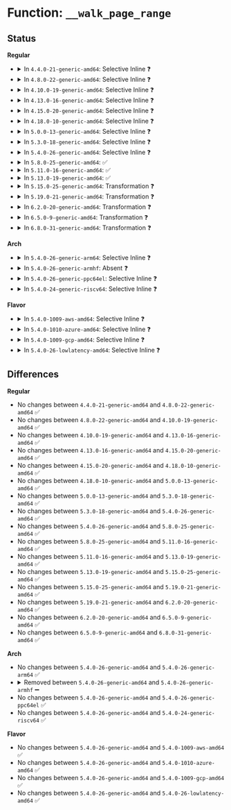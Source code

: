 # Function: <code>__walk_page_range</code>

## Status
<b>Regular</b>
<ul>
<li>
<details>
<summary>In <code>4.4.0-21-generic-amd64</code>: Selective Inline ❓</summary>

```c
int __walk_page_range(long unsigned int start, long unsigned int end, struct mm_walk * walk)
```

```json
{
  "name": "__walk_page_range",
  "collision_type": "Unique Static",
  "inline_type": "Selective",
  "funcs": [
    {
      "addr": 18446744071580745088,
      "name": "__walk_page_range",
      "external": false,
      "loc": "mm/pagewalk.c:194",
      "file": "mm/pagewalk.c",
      "inline": "not declared, inlined",
      "caller_inline": [],
      "caller_func": [
        "mm/pagewalk.c:walk_page_range",
        "mm/pagewalk.c:walk_page_vma"
      ]
    }
  ],
  "symbols": [
    {
      "addr": 18446744071580745088,
      "name": "__walk_page_range",
      "section": ".text",
      "bind": "STB_LOCAL",
      "size": 1159
    }
  ]
}
```
</details>
</li>
<li>
<details>
<summary>In <code>4.8.0-22-generic-amd64</code>: Selective Inline ❓</summary>

```c
int __walk_page_range(long unsigned int start, long unsigned int end, struct mm_walk * walk)
```

```json
{
  "name": "__walk_page_range",
  "collision_type": "Unique Static",
  "inline_type": "Selective",
  "funcs": [
    {
      "addr": 18446744071580864224,
      "name": "__walk_page_range",
      "external": false,
      "loc": "mm/pagewalk.c:194",
      "file": "mm/pagewalk.c",
      "inline": "not declared, inlined",
      "caller_inline": [],
      "caller_func": [
        "mm/pagewalk.c:walk_page_vma",
        "mm/pagewalk.c:walk_page_range",
        "mm/pagewalk.c:walk_page_range"
      ]
    }
  ],
  "symbols": [
    {
      "addr": 18446744071580864224,
      "name": "__walk_page_range",
      "section": ".text",
      "bind": "STB_LOCAL",
      "size": 1222
    }
  ]
}
```
</details>
</li>
<li>
<details>
<summary>In <code>4.10.0-19-generic-amd64</code>: Selective Inline ❓</summary>

```c
int __walk_page_range(long unsigned int start, long unsigned int end, struct mm_walk * walk)
```

```json
{
  "name": "__walk_page_range",
  "collision_type": "Unique Static",
  "inline_type": "Selective",
  "funcs": [
    {
      "addr": 18446744071580906192,
      "name": "__walk_page_range",
      "external": false,
      "loc": "mm/pagewalk.c:194",
      "file": "mm/pagewalk.c",
      "inline": "not declared, inlined",
      "caller_inline": [],
      "caller_func": [
        "mm/pagewalk.c:walk_page_vma",
        "mm/pagewalk.c:walk_page_range",
        "mm/pagewalk.c:walk_page_range"
      ]
    }
  ],
  "symbols": [
    {
      "addr": 18446744071580906192,
      "name": "__walk_page_range",
      "section": ".text",
      "bind": "STB_LOCAL",
      "size": 1222
    }
  ]
}
```
</details>
</li>
<li>
<details>
<summary>In <code>4.13.0-16-generic-amd64</code>: Selective Inline ❓</summary>

```c
int __walk_page_range(long unsigned int start, long unsigned int end, struct mm_walk * walk)
```

```json
{
  "name": "__walk_page_range",
  "collision_type": "Unique Static",
  "inline_type": "Selective",
  "funcs": [
    {
      "addr": 18446744071580951312,
      "name": "__walk_page_range",
      "external": false,
      "loc": "mm/pagewalk.c:239",
      "file": "mm/pagewalk.c",
      "inline": "not declared, inlined",
      "caller_inline": [],
      "caller_func": [
        "mm/pagewalk.c:walk_page_vma",
        "mm/pagewalk.c:walk_page_range"
      ]
    }
  ],
  "symbols": [
    {
      "addr": 18446744071580951312,
      "name": "__walk_page_range",
      "section": ".text",
      "bind": "STB_LOCAL",
      "size": 1519
    }
  ]
}
```
</details>
</li>
<li>
<details>
<summary>In <code>4.15.0-20-generic-amd64</code>: Selective Inline ❓</summary>

```c
int __walk_page_range(long unsigned int start, long unsigned int end, struct mm_walk * walk)
```

```json
{
  "name": "__walk_page_range",
  "collision_type": "Unique Static",
  "inline_type": "Selective",
  "funcs": [
    {
      "addr": 18446744071581052688,
      "name": "__walk_page_range",
      "external": false,
      "loc": "mm/pagewalk.c:244",
      "file": "mm/pagewalk.c",
      "inline": "not declared, inlined",
      "caller_inline": [],
      "caller_func": [
        "mm/pagewalk.c:walk_page_vma",
        "mm/pagewalk.c:walk_page_range"
      ]
    }
  ],
  "symbols": [
    {
      "addr": 18446744071581052688,
      "name": "__walk_page_range",
      "section": ".text",
      "bind": "STB_LOCAL",
      "size": 1876
    }
  ]
}
```
</details>
</li>
<li>
<details>
<summary>In <code>4.18.0-10-generic-amd64</code>: Selective Inline ❓</summary>

```c
int __walk_page_range(long unsigned int start, long unsigned int end, struct mm_walk * walk)
```

```json
{
  "name": "__walk_page_range",
  "collision_type": "Unique Static",
  "inline_type": "Selective",
  "funcs": [
    {
      "addr": 18446744071581191536,
      "name": "__walk_page_range",
      "external": false,
      "loc": "mm/pagewalk.c:244",
      "file": "mm/pagewalk.c",
      "inline": "not declared, inlined",
      "caller_inline": [],
      "caller_func": [
        "mm/pagewalk.c:walk_page_vma",
        "mm/pagewalk.c:walk_page_range"
      ]
    }
  ],
  "symbols": [
    {
      "addr": 18446744071581191536,
      "name": "__walk_page_range",
      "section": ".text",
      "bind": "STB_LOCAL",
      "size": 1757
    }
  ]
}
```
</details>
</li>
<li>
<details>
<summary>In <code>5.0.0-13-generic-amd64</code>: Selective Inline ❓</summary>

```c
int __walk_page_range(long unsigned int start, long unsigned int end, struct mm_walk * walk)
```

```json
{
  "name": "__walk_page_range",
  "collision_type": "Unique Static",
  "inline_type": "Selective",
  "funcs": [
    {
      "addr": 18446744071581276272,
      "name": "__walk_page_range",
      "external": false,
      "loc": "mm/pagewalk.c:244",
      "file": "mm/pagewalk.c",
      "inline": "not declared, inlined",
      "caller_inline": [],
      "caller_func": [
        "mm/pagewalk.c:walk_page_vma",
        "mm/pagewalk.c:walk_page_range"
      ]
    }
  ],
  "symbols": [
    {
      "addr": 18446744071581276272,
      "name": "__walk_page_range",
      "section": ".text",
      "bind": "STB_LOCAL",
      "size": 293
    }
  ]
}
```
</details>
</li>
<li>
<details>
<summary>In <code>5.3.0-18-generic-amd64</code>: Selective Inline ❓</summary>

```c
int __walk_page_range(long unsigned int start, long unsigned int end, struct mm_walk * walk)
```

```json
{
  "name": "__walk_page_range",
  "collision_type": "Unique Static",
  "inline_type": "Selective",
  "funcs": [
    {
      "addr": 18446744071581350720,
      "name": "__walk_page_range",
      "external": false,
      "loc": "mm/pagewalk.c:244",
      "file": "mm/pagewalk.c",
      "inline": "not declared, inlined",
      "caller_inline": [],
      "caller_func": [
        "mm/pagewalk.c:walk_page_vma",
        "mm/pagewalk.c:walk_page_range"
      ]
    }
  ],
  "symbols": [
    {
      "addr": 18446744071581350720,
      "name": "__walk_page_range",
      "section": ".text",
      "bind": "STB_LOCAL",
      "size": 293
    }
  ]
}
```
</details>
</li>
<li>
<details>
<summary>In <code>5.4.0-26-generic-amd64</code>: Selective Inline ❓</summary>

```c
int __walk_page_range(long unsigned int start, long unsigned int end, struct mm_walk * walk)
```

```json
{
  "name": "__walk_page_range",
  "collision_type": "Unique Static",
  "inline_type": "Selective",
  "funcs": [
    {
      "addr": 18446744071581410112,
      "name": "__walk_page_range",
      "external": false,
      "loc": "mm/pagewalk.c:251",
      "file": "mm/pagewalk.c",
      "inline": "not declared, inlined",
      "caller_inline": [],
      "caller_func": [
        "mm/pagewalk.c:walk_page_vma",
        "mm/pagewalk.c:walk_page_range"
      ]
    }
  ],
  "symbols": [
    {
      "addr": 18446744071581410112,
      "name": "__walk_page_range",
      "section": ".text",
      "bind": "STB_LOCAL",
      "size": 312
    }
  ]
}
```
</details>
</li>
<li>
<details>
<summary>In <code>5.8.0-25-generic-amd64</code>: ✅</summary>

```c
int __walk_page_range(long unsigned int start, long unsigned int end, struct mm_walk * walk)
```

```json
{
  "name": "__walk_page_range",
  "collision_type": "Unique Static",
  "inline_type": "No",
  "funcs": [
    {
      "addr": 18446744071581609728,
      "name": "__walk_page_range",
      "external": false,
      "loc": "mm/pagewalk.c:314",
      "file": "mm/pagewalk.c",
      "inline": "seen, unknown",
      "caller_inline": [],
      "caller_func": [
        "mm/pagewalk.c:walk_page_mapping",
        "mm/pagewalk.c:walk_page_vma",
        "mm/pagewalk.c:walk_page_range_novma",
        "mm/pagewalk.c:walk_page_range"
      ]
    }
  ],
  "symbols": [
    {
      "addr": 18446744071581609728,
      "name": "__walk_page_range",
      "section": ".text",
      "bind": "STB_LOCAL",
      "size": 189
    }
  ]
}
```
</details>
</li>
<li>
<details>
<summary>In <code>5.11.0-16-generic-amd64</code>: ✅</summary>

```c
int __walk_page_range(long unsigned int start, long unsigned int end, struct mm_walk * walk)
```

```json
{
  "name": "__walk_page_range",
  "collision_type": "Unique Static",
  "inline_type": "No",
  "funcs": [
    {
      "addr": 18446744071581657120,
      "name": "__walk_page_range",
      "external": false,
      "loc": "mm/pagewalk.c:314",
      "file": "mm/pagewalk.c",
      "inline": "seen, unknown",
      "caller_inline": [],
      "caller_func": [
        "mm/pagewalk.c:walk_page_mapping",
        "mm/pagewalk.c:walk_page_vma",
        "mm/pagewalk.c:walk_page_range_novma",
        "mm/pagewalk.c:walk_page_range"
      ]
    }
  ],
  "symbols": [
    {
      "addr": 18446744071581657120,
      "name": "__walk_page_range",
      "section": ".text",
      "bind": "STB_LOCAL",
      "size": 189
    }
  ]
}
```
</details>
</li>
<li>
<details>
<summary>In <code>5.13.0-19-generic-amd64</code>: ✅</summary>

```c
int __walk_page_range(long unsigned int start, long unsigned int end, struct mm_walk * walk)
```

```json
{
  "name": "__walk_page_range",
  "collision_type": "Unique Static",
  "inline_type": "No",
  "funcs": [
    {
      "addr": 18446744071581678560,
      "name": "__walk_page_range",
      "external": false,
      "loc": "mm/pagewalk.c:314",
      "file": "mm/pagewalk.c",
      "inline": "seen, unknown",
      "caller_inline": [],
      "caller_func": [
        "mm/pagewalk.c:walk_page_mapping",
        "mm/pagewalk.c:walk_page_vma",
        "mm/pagewalk.c:walk_page_range_novma",
        "mm/pagewalk.c:walk_page_range"
      ]
    }
  ],
  "symbols": [
    {
      "addr": 18446744071581678560,
      "name": "__walk_page_range",
      "section": ".text",
      "bind": "STB_LOCAL",
      "size": 374
    }
  ]
}
```
</details>
</li>
<li>
<details>
<summary>In <code>5.15.0-25-generic-amd64</code>: Transformation ❓</summary>

```c
int __walk_page_range(long unsigned int start, long unsigned int end, struct mm_walk * walk)
```

```json
{
  "name": "__walk_page_range",
  "collision_type": "Unique Static",
  "inline_type": "No",
  "funcs": [
    {
      "addr": 0,
      "name": "__walk_page_range",
      "external": false,
      "loc": "mm/pagewalk.c:362",
      "file": "mm/pagewalk.c",
      "inline": "seen, unknown",
      "caller_inline": [],
      "caller_func": [
        "mm/pagewalk.c:walk_page_mapping",
        "mm/pagewalk.c:walk_page_vma",
        "mm/pagewalk.c:walk_page_range_novma",
        "mm/pagewalk.c:walk_page_range"
      ]
    }
  ],
  "symbols": [
    {
      "addr": 18446744071581947808,
      "name": "__walk_page_range",
      "section": ".text",
      "bind": "STB_LOCAL",
      "size": 402
    },
    {
      "addr": 18446744071592201412,
      "name": "__walk_page_range.cold",
      "section": ".text",
      "bind": "STB_LOCAL",
      "size": 80
    }
  ]
}
```
</details>
</li>
<li>
<details>
<summary>In <code>5.19.0-21-generic-amd64</code>: Transformation ❓</summary>

```c
int __walk_page_range(long unsigned int start, long unsigned int end, struct mm_walk * walk)
```

```json
{
  "name": "__walk_page_range",
  "collision_type": "Unique Static",
  "inline_type": "No",
  "funcs": [
    {
      "addr": 0,
      "name": "__walk_page_range",
      "external": false,
      "loc": "mm/pagewalk.c:362",
      "file": "mm/pagewalk.c",
      "inline": "seen, unknown",
      "caller_inline": [],
      "caller_func": [
        "mm/pagewalk.c:walk_page_mapping",
        "mm/pagewalk.c:walk_page_vma",
        "mm/pagewalk.c:walk_page_range_novma",
        "mm/pagewalk.c:walk_page_range"
      ]
    }
  ],
  "symbols": [
    {
      "addr": 18446744071582357088,
      "name": "__walk_page_range",
      "section": ".text",
      "bind": "STB_LOCAL",
      "size": 455
    },
    {
      "addr": 18446744071593978096,
      "name": "__walk_page_range.cold",
      "section": ".text",
      "bind": "STB_LOCAL",
      "size": 84
    }
  ]
}
```
</details>
</li>
<li>
<details>
<summary>In <code>6.2.0-20-generic-amd64</code>: Transformation ❓</summary>

```c
int __walk_page_range(long unsigned int start, long unsigned int end, struct mm_walk * walk)
```

```json
{
  "name": "__walk_page_range",
  "collision_type": "Unique Static",
  "inline_type": "No",
  "funcs": [
    {
      "addr": 0,
      "name": "__walk_page_range",
      "external": false,
      "loc": "mm/pagewalk.c:362",
      "file": "mm/pagewalk.c",
      "inline": "seen, unknown",
      "caller_inline": [],
      "caller_func": [
        "mm/pagewalk.c:walk_page_mapping",
        "mm/pagewalk.c:walk_page_vma",
        "mm/pagewalk.c:walk_page_range_vma",
        "mm/pagewalk.c:walk_page_range"
      ]
    }
  ],
  "symbols": [
    {
      "addr": 18446744071582859088,
      "name": "__walk_page_range",
      "section": ".text",
      "bind": "STB_LOCAL",
      "size": 438
    },
    {
      "addr": 18446744071596033981,
      "name": "__walk_page_range.cold",
      "section": ".text",
      "bind": "STB_LOCAL",
      "size": 87
    }
  ]
}
```
</details>
</li>
<li>
<details>
<summary>In <code>6.5.0-9-generic-amd64</code>: Transformation ❓</summary>

```c
int __walk_page_range(long unsigned int start, long unsigned int end, struct mm_walk * walk)
```

```json
{
  "name": "__walk_page_range",
  "collision_type": "Unique Static",
  "inline_type": "No",
  "funcs": [
    {
      "addr": 0,
      "name": "__walk_page_range",
      "external": false,
      "loc": "mm/pagewalk.c:378",
      "file": "mm/pagewalk.c",
      "inline": "seen, unknown",
      "caller_inline": [],
      "caller_func": [
        "mm/pagewalk.c:walk_page_mapping",
        "mm/pagewalk.c:walk_page_vma",
        "mm/pagewalk.c:walk_page_range_vma",
        "mm/pagewalk.c:walk_page_range"
      ]
    }
  ],
  "symbols": [
    {
      "addr": 18446744071583074592,
      "name": "__walk_page_range",
      "section": ".text",
      "bind": "STB_LOCAL",
      "size": 452
    },
    {
      "addr": 18446744071596556019,
      "name": "__walk_page_range.cold",
      "section": ".text",
      "bind": "STB_LOCAL",
      "size": 70
    }
  ]
}
```
</details>
</li>
<li>
<details>
<summary>In <code>6.8.0-31-generic-amd64</code>: Transformation ❓</summary>

```c
int __walk_page_range(long unsigned int start, long unsigned int end, struct mm_walk * walk)
```

```json
{
  "name": "__walk_page_range",
  "collision_type": "Unique Static",
  "inline_type": "No",
  "funcs": [
    {
      "addr": 0,
      "name": "__walk_page_range",
      "external": false,
      "loc": "mm/pagewalk.c:378",
      "file": "mm/pagewalk.c",
      "inline": "seen, unknown",
      "caller_inline": [],
      "caller_func": [
        "mm/pagewalk.c:walk_page_mapping",
        "mm/pagewalk.c:walk_page_vma",
        "mm/pagewalk.c:walk_page_range_vma",
        "mm/pagewalk.c:walk_page_range"
      ]
    }
  ],
  "symbols": [
    {
      "addr": 18446744071583256640,
      "name": "__walk_page_range",
      "section": ".text",
      "bind": "STB_LOCAL",
      "size": 452
    },
    {
      "addr": 18446744071597460171,
      "name": "__walk_page_range.cold",
      "section": ".text",
      "bind": "STB_LOCAL",
      "size": 70
    }
  ]
}
```
</details>
</li>
</ul>
<b>Arch</b>
<ul>
<li>
<details>
<summary>In <code>5.4.0-26-generic-arm64</code>: Selective Inline ❓</summary>

```c
int __walk_page_range(long unsigned int start, long unsigned int end, struct mm_walk * walk)
```

```json
{
  "name": "__walk_page_range",
  "collision_type": "Unique Static",
  "inline_type": "Selective",
  "funcs": [
    {
      "addr": 18446603336492808320,
      "name": "__walk_page_range",
      "external": false,
      "loc": "mm/pagewalk.c:251",
      "file": "mm/pagewalk.c",
      "inline": "not declared, inlined",
      "caller_inline": [],
      "caller_func": [
        "mm/pagewalk.c:walk_page_vma",
        "mm/pagewalk.c:walk_page_range"
      ]
    }
  ],
  "symbols": [
    {
      "addr": 18446603336492808320,
      "name": "__walk_page_range",
      "section": ".text",
      "bind": "STB_LOCAL",
      "size": 1028
    }
  ]
}
```
</details>
</li>
<li>
<details>
<summary>In <code>5.4.0-26-generic-armhf</code>: Absent ❓</summary>

```json
{
  "name": "__walk_page_range",
  "collision_type": "Unique Static",
  "inline_type": "Full",
  "funcs": [
    {
      "addr": 3226620840,
      "name": "__walk_page_range",
      "external": false,
      "loc": "mm/pagewalk.c:251",
      "file": "mm/pagewalk.c",
      "inline": "not declared, inlined",
      "caller_inline": [
        "mm/pagewalk.c:walk_page_vma",
        "mm/pagewalk.c:walk_page_range"
      ],
      "caller_func": []
    }
  ],
  "symbols": []
}
```
</details>
</li>
<li>
<details>
<summary>In <code>5.4.0-26-generic-ppc64el</code>: Selective Inline ❓</summary>

```c
int __walk_page_range(long unsigned int start, long unsigned int end, struct mm_walk * walk)
```

```json
{
  "name": "__walk_page_range",
  "collision_type": "Unique Static",
  "inline_type": "Selective",
  "funcs": [
    {
      "addr": 13835058055286187040,
      "name": "__walk_page_range",
      "external": false,
      "loc": "mm/pagewalk.c:251",
      "file": "mm/pagewalk.c",
      "inline": "not declared, inlined",
      "caller_inline": [],
      "caller_func": [
        "mm/pagewalk.c:walk_page_vma",
        "mm/pagewalk.c:walk_page_range",
        "mm/pagewalk.c:walk_page_range"
      ]
    }
  ],
  "symbols": [
    {
      "addr": 13835058055286187040,
      "name": "__walk_page_range",
      "section": ".text",
      "bind": "STB_LOCAL",
      "size": 2348
    }
  ]
}
```
</details>
</li>
<li>
<details>
<summary>In <code>5.4.0-24-generic-riscv64</code>: Selective Inline ❓</summary>

```c
int __walk_page_range(long unsigned int start, long unsigned int end, struct mm_walk * walk)
```

```json
{
  "name": "__walk_page_range",
  "collision_type": "Unique Static",
  "inline_type": "Selective",
  "funcs": [
    {
      "addr": 18446743936272771466,
      "name": "__walk_page_range",
      "external": false,
      "loc": "mm/pagewalk.c:251",
      "file": "mm/pagewalk.c",
      "inline": "not declared, inlined",
      "caller_inline": [],
      "caller_func": [
        "mm/pagewalk.c:walk_page_vma",
        "mm/pagewalk.c:walk_page_range"
      ]
    }
  ],
  "symbols": [
    {
      "addr": 18446743936272771466,
      "name": "__walk_page_range",
      "section": ".text",
      "bind": "STB_LOCAL",
      "size": 590
    }
  ]
}
```
</details>
</li>
</ul>
<b>Flavor</b>
<ul>
<li>
<details>
<summary>In <code>5.4.0-1009-aws-amd64</code>: Selective Inline ❓</summary>

```c
int __walk_page_range(long unsigned int start, long unsigned int end, struct mm_walk * walk)
```

```json
{
  "name": "__walk_page_range",
  "collision_type": "Unique Static",
  "inline_type": "Selective",
  "funcs": [
    {
      "addr": 18446744071581378960,
      "name": "__walk_page_range",
      "external": false,
      "loc": "mm/pagewalk.c:251",
      "file": "mm/pagewalk.c",
      "inline": "not declared, inlined",
      "caller_inline": [],
      "caller_func": [
        "mm/pagewalk.c:walk_page_vma",
        "mm/pagewalk.c:walk_page_range"
      ]
    }
  ],
  "symbols": [
    {
      "addr": 18446744071581378960,
      "name": "__walk_page_range",
      "section": ".text",
      "bind": "STB_LOCAL",
      "size": 312
    }
  ]
}
```
</details>
</li>
<li>
<details>
<summary>In <code>5.4.0-1010-azure-amd64</code>: Selective Inline ❓</summary>

```c
int __walk_page_range(long unsigned int start, long unsigned int end, struct mm_walk * walk)
```

```json
{
  "name": "__walk_page_range",
  "collision_type": "Unique Static",
  "inline_type": "Selective",
  "funcs": [
    {
      "addr": 18446744071581321968,
      "name": "__walk_page_range",
      "external": false,
      "loc": "mm/pagewalk.c:251",
      "file": "mm/pagewalk.c",
      "inline": "not declared, inlined",
      "caller_inline": [],
      "caller_func": [
        "mm/pagewalk.c:walk_page_vma",
        "mm/pagewalk.c:walk_page_range"
      ]
    }
  ],
  "symbols": [
    {
      "addr": 18446744071581321968,
      "name": "__walk_page_range",
      "section": ".text",
      "bind": "STB_LOCAL",
      "size": 312
    }
  ]
}
```
</details>
</li>
<li>
<details>
<summary>In <code>5.4.0-1009-gcp-amd64</code>: Selective Inline ❓</summary>

```c
int __walk_page_range(long unsigned int start, long unsigned int end, struct mm_walk * walk)
```

```json
{
  "name": "__walk_page_range",
  "collision_type": "Unique Static",
  "inline_type": "Selective",
  "funcs": [
    {
      "addr": 18446744071581370160,
      "name": "__walk_page_range",
      "external": false,
      "loc": "mm/pagewalk.c:251",
      "file": "mm/pagewalk.c",
      "inline": "not declared, inlined",
      "caller_inline": [],
      "caller_func": [
        "mm/pagewalk.c:walk_page_vma",
        "mm/pagewalk.c:walk_page_range"
      ]
    }
  ],
  "symbols": [
    {
      "addr": 18446744071581370160,
      "name": "__walk_page_range",
      "section": ".text",
      "bind": "STB_LOCAL",
      "size": 312
    }
  ]
}
```
</details>
</li>
<li>
<details>
<summary>In <code>5.4.0-26-lowlatency-amd64</code>: Selective Inline ❓</summary>

```c
int __walk_page_range(long unsigned int start, long unsigned int end, struct mm_walk * walk)
```

```json
{
  "name": "__walk_page_range",
  "collision_type": "Unique Static",
  "inline_type": "Selective",
  "funcs": [
    {
      "addr": 18446744071581434048,
      "name": "__walk_page_range",
      "external": false,
      "loc": "mm/pagewalk.c:251",
      "file": "mm/pagewalk.c",
      "inline": "not declared, inlined",
      "caller_inline": [],
      "caller_func": [
        "mm/pagewalk.c:walk_page_vma",
        "mm/pagewalk.c:walk_page_range"
      ]
    }
  ],
  "symbols": [
    {
      "addr": 18446744071581434048,
      "name": "__walk_page_range",
      "section": ".text",
      "bind": "STB_LOCAL",
      "size": 312
    }
  ]
}
```
</details>
</li>
</ul>

## Differences
<b>Regular</b>
<ul>
<li>
No changes between <code>4.4.0-21-generic-amd64</code> and <code>4.8.0-22-generic-amd64</code> ✅
</li>
<li>
No changes between <code>4.8.0-22-generic-amd64</code> and <code>4.10.0-19-generic-amd64</code> ✅
</li>
<li>
No changes between <code>4.10.0-19-generic-amd64</code> and <code>4.13.0-16-generic-amd64</code> ✅
</li>
<li>
No changes between <code>4.13.0-16-generic-amd64</code> and <code>4.15.0-20-generic-amd64</code> ✅
</li>
<li>
No changes between <code>4.15.0-20-generic-amd64</code> and <code>4.18.0-10-generic-amd64</code> ✅
</li>
<li>
No changes between <code>4.18.0-10-generic-amd64</code> and <code>5.0.0-13-generic-amd64</code> ✅
</li>
<li>
No changes between <code>5.0.0-13-generic-amd64</code> and <code>5.3.0-18-generic-amd64</code> ✅
</li>
<li>
No changes between <code>5.3.0-18-generic-amd64</code> and <code>5.4.0-26-generic-amd64</code> ✅
</li>
<li>
No changes between <code>5.4.0-26-generic-amd64</code> and <code>5.8.0-25-generic-amd64</code> ✅
</li>
<li>
No changes between <code>5.8.0-25-generic-amd64</code> and <code>5.11.0-16-generic-amd64</code> ✅
</li>
<li>
No changes between <code>5.11.0-16-generic-amd64</code> and <code>5.13.0-19-generic-amd64</code> ✅
</li>
<li>
No changes between <code>5.13.0-19-generic-amd64</code> and <code>5.15.0-25-generic-amd64</code> ✅
</li>
<li>
No changes between <code>5.15.0-25-generic-amd64</code> and <code>5.19.0-21-generic-amd64</code> ✅
</li>
<li>
No changes between <code>5.19.0-21-generic-amd64</code> and <code>6.2.0-20-generic-amd64</code> ✅
</li>
<li>
No changes between <code>6.2.0-20-generic-amd64</code> and <code>6.5.0-9-generic-amd64</code> ✅
</li>
<li>
No changes between <code>6.5.0-9-generic-amd64</code> and <code>6.8.0-31-generic-amd64</code> ✅
</li>
</ul>
<b>Arch</b>
<ul>
<li>
No changes between <code>5.4.0-26-generic-amd64</code> and <code>5.4.0-26-generic-arm64</code> ✅
</li>
<li>
<details>
<summary>Removed between <code>5.4.0-26-generic-amd64</code> and <code>5.4.0-26-generic-armhf</code> ➖</summary>

```c
int __walk_page_range(long unsigned int start, long unsigned int end, struct mm_walk * walk)
```
</details>
</li>
<li>
No changes between <code>5.4.0-26-generic-amd64</code> and <code>5.4.0-26-generic-ppc64el</code> ✅
</li>
<li>
No changes between <code>5.4.0-26-generic-amd64</code> and <code>5.4.0-24-generic-riscv64</code> ✅
</li>
</ul>
<b>Flavor</b>
<ul>
<li>
No changes between <code>5.4.0-26-generic-amd64</code> and <code>5.4.0-1009-aws-amd64</code> ✅
</li>
<li>
No changes between <code>5.4.0-26-generic-amd64</code> and <code>5.4.0-1010-azure-amd64</code> ✅
</li>
<li>
No changes between <code>5.4.0-26-generic-amd64</code> and <code>5.4.0-1009-gcp-amd64</code> ✅
</li>
<li>
No changes between <code>5.4.0-26-generic-amd64</code> and <code>5.4.0-26-lowlatency-amd64</code> ✅
</li>
</ul>
